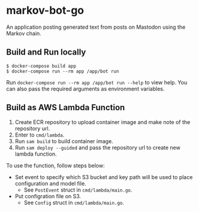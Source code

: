 # markov-bot-go

An application posting generated text from posts on Mastodon using the Markov chain.

## Build and Run locally

    $ docker-compose build app
    $ docker-compose run --rm app /app/bot run

Run `docker-compose run --rm app /app/bot run --help` to view help.
You can also pass the required arguments as environment variables.

## Build as AWS Lambda Function

1. Create ECR repository to upload container image and make note of the repository url.
1. Enter to `cmd/lambda`.
1. Run `sam build` to build container image.
1. Run `sam deploy --guided` and pass the repository url to create new lambda function.

To use the function, follow steps below:

* Set event to specify which S3 bucket and key path will be used to place configuration and model file.
  * See `PostEvent` struct in `cmd/lambda/main.go`.
* Put configration file on S3.
  * See `Config` struct in `cmd/lambda/main.go`.
